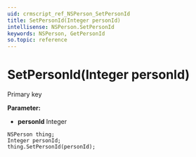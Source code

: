 ```yaml
---
uid: crmscript_ref_NSPerson_SetPersonId
title: SetPersonId(Integer personId)
intellisense: NSPerson.SetPersonId
keywords: NSPerson, GetPersonId
so.topic: reference
---
```


# SetPersonId(Integer personId)

Primary key

**Parameter:** 
 - **personId** Integer

```crmscript
NSPerson thing;
Integer personId;
thing.SetPersonId(personId);
```

